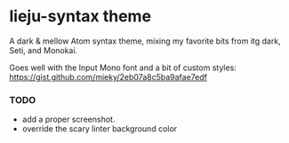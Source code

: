 # lieju-syntax theme

A dark & mellow Atom syntax theme, mixing my favorite bits from itg dark, Seti, and Monokai.

Goes well with the Input Mono font and a bit of custom styles:
https://gist.github.com/mieky/2eb07a8c5ba9afae7edf

### TODO

* add a proper screenshot.
* override the scary linter background color
